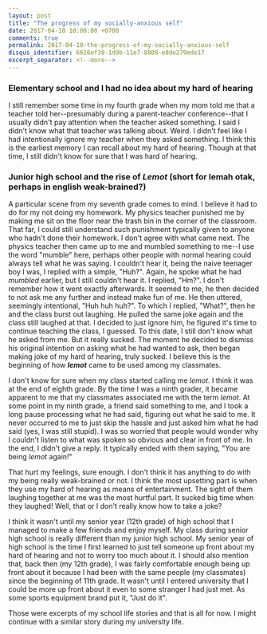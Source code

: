 ```yaml
---
layout: post
title: "The progress of my socially-anxious self"
date: 2017-04-10 10:00:00 +0700
comments: true
permalink: 2017-04-10-the-progress-of-my-socially-anxious-self
disqus_identifier: 6616ef38-1d9b-11e7-8808-e8de279ede17
excerpt_separator: <!--more-->
---
```


### Elementary school and I had no idea about my hard of hearing

I still remember some time in my fourth grade when my mom told me that a teacher told her--presumably during a parent-teacher conference--that I usually didn't pay attention when the teacher asked something. I said I didn't know what that teacher was talking about. Weird. I didn't feel like I had intentionally ignore my teacher when they asked something. I think this is the earliest memory I can recall about my hard of hearing. Though at that time, I still didn't know for sure that I was hard of hearing.

<!--more-->


### Junior high school and the rise of *Lemot* (short for **lem**ah **ot**ak, perhaps in english weak-brained?)

A particular scene from my seventh grade comes to mind. I believe it had to do for my not doing my homework. My physics teacher punished me by making me sit on the floor near the trash bin in the corner of the classroom. That far, I could still understand such punishment typically given to anyone who hadn't done their homework. I don't agree with what came next. The physics teacher then came up to me and mumbled something to me--I use the word "mumble" here, perhaps other people with normal hearing could always tell what he was saying. I couldn't hear it, being the naive teenager boy I was, I replied with a simple, "Huh?". Again, he spoke what he had *mumbled* earlier, but I still couldn't hear it. I replied, "Hm?". I don't remember how it went exactly afterwards. It seemed to me, he then decided to not ask me any further and instead make fun of me. He then uttered, seemingly intentional, "Huh huh huh?". To which I replied, "What?", then he and the class burst out laughing. He pulled the same joke again and the class still laughed at that. I decided to just ignore him, he figured it's time to continue teaching the class, I guessed. To this date, I still don't know what he asked from me. But it really sucked. The moment he decided to dismiss his original intention on asking what he had wanted to ask, then began making joke of my hard of hearing, truly sucked. I believe this is the beginning of how ***lemot*** came to be used among my classmates.

I don't know for sure when my class started calling me *lemot*. I think it was at the end of eighth grade. By the time I was a ninth grader, it became apparent to me that my classmates associated me with the term *lemot*. At some point in my ninth grade, a friend said something to me, and I took a long pause processing what he had said, figuring out what he said to me. It never occurred to me to just skip the hassle and just asked him what he had said (yes, I was still stupid). I was so worried that people would wonder why I couldn't listen to what was spoken so obvious and clear in front of me. In the end, I didn't give a reply. It typically ended with them saying, "You are being *lemot* again!"

That hurt my feelings, sure enough. I don't think it has anything to do with my being really weak-brained or not. I think the most upsetting part is when they use my hard of hearing as means of entertainment. The sight of them laughing together at me was the most hurtful part. It sucked big time when they laughed! Well, that or I don't really know how to take a joke?

I think it wasn't until my senior year (12th grade) of high school that I managed to make a few friends and enjoy myself. My class during senior high school is really different than my junior high school. My senior year of high school is the time I first learned to just tell someone up front about my hard of hearing and not to worry too much about it. I should also mention that, back then (my 12th grade), I was fairly comfortable enough being up front about it because I had been with the same people (my classmates) since the beginning of 11th grade. It wasn't until I entered university that I could be more up front about it even to some stranger I had just met. As some sports equipment brand put it, "Just do it".

Those were excerpts of my school life stories and that is all for now. I might continue with a similar story during my university life.